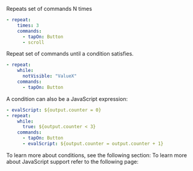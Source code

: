 Repeats set of commands N times
```yaml
- repeat:
    times: 3
    commands:
      - tapOn: Button
      - scroll
```
Repeat set of commands until a condition satisfies.
```yaml
- repeat:
    while:
      notVisible: "ValueX"
    commands:
      - tapOn: Button
```
A condition can also be a JavaScript expression:
```yaml
- evalScript: ${output.counter = 0}
- repeat:
    while:
      true: ${output.counter < 3}
    commands:
      - tapOn: Button
      - evalScript: ${output.counter = output.counter + 1}
```
To learn more about conditions, see the following section:
To learn more about JavaScript support refer to the following page: